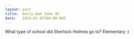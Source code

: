 ```yaml
---
layout: post
title:  Daily Dad Joke 4U
date:   2024-01-03T00:00:00Z
---
```

What type of school did Sherlock Holmes go to? Elementary :)
